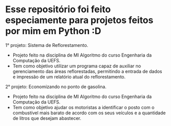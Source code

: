 # Esse repositório foi feito especiamente para projetos feitos por mim em Python :D

1° projeto: Sistema de Reflorestamento.
   - Projeto feito na disciplina de MI Algoritmo do curso Engenharia da Computação da UEFS.
   - Tem como objetivo utilizar um programa capaz de auxiliar no gerenciamento das áreas reflorestadas, permitindo a entrada de dados e impressão de um relatório atual do reflorestamento.

2° projeto: Economizando no ponto de gasolina.
   - Projeto feito na disciplina de MI Algoritmo do curso Engenharia da Computação da UEFS.
   - Tem como objetivo ajudar os motoristas a identificar o posto com o combustível mais barato de acordo com os seus veículos e a quantidade de litros que desejam abastecer.
